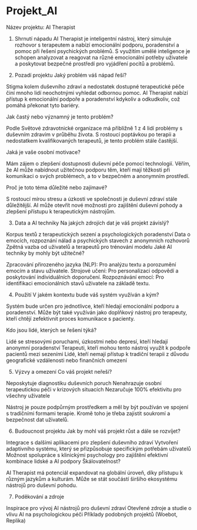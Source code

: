 # Projekt_AI
Název projektu: AI Therapist

1. Shrnutí nápadu
AI Therapist je inteligentní nástroj, který simuluje rozhovor s terapeutem a nabízí emocionální podporu, poradenství a pomoc při řešení psychických problémů. S využitím umělé inteligence je schopen analyzovat a reagovat na různé emocionální potřeby uživatele a poskytovat bezpečné prostředí pro vyjádření pocitů a problémů.

2. Pozadí projektu
Jaký problém váš nápad řeší?

Stigma kolem duševního zdraví a nedostatek dostupné terapeutické péče činí mnoho lidí neochotnými vyhledat odbornou pomoc. AI Therapist nabízí přístup k emocionální podpoře a poradenství kdykoliv a odkudkoliv, což pomáhá překonat tyto bariéry.

Jak častý nebo významný je tento problém?

Podle Světové zdravotnické organizace má přibližně 1 z 4 lidí problémy s duševním zdravím v průběhu života. S rostoucí poptávkou po terapii a nedostatkem kvalifikovaných terapeutů, je tento problém stále častější.

Jaká je vaše osobní motivace?

Mám zájem o zlepšení dostupnosti duševní péče pomocí technologií. Věřím, že AI může nabídnout užitečnou podporu těm, kteří mají těžkosti při komunikaci o svých problémech, a to v bezpečném a anonymním prostředí.

Proč je toto téma důležité nebo zajímavé?

S rostoucí mírou stresu a úzkosti ve společnosti je duševní zdraví stále důležitější. AI může otevřít nové možnosti pro zajištění duševní pohody a zlepšení přístupu k terapeutickým nástrojům.

3. Data a AI techniky
Na jakých zdrojích dat je váš projekt závislý?

Korpus textů z terapeutických sezení a psychologických poradenství
Data o emocích, rozpoznání nálad a psychických stavech z anonymních rozhovorů
Zpětná vazba od uživatelů a terapeutů pro trénování modelu
Jaké AI techniky by mohly být užitečné?

Zpracování přirozeného jazyka (NLP): Pro analýzu textu a porozumění emocím a stavu uživatele.
Strojové učení: Pro personalizaci odpovědí a poskytování individuálních doporučení.
Rozpoznávání emocí: Pro identifikaci emocionálních stavů uživatele na základě textu.

4. Použití
V jakém kontextu bude váš systém využíván a kým?

Systém bude určen pro jednotlivce, kteří hledají emocionální podporu a poradenství. Může být také využíván jako doplňkový nástroj pro terapeuty, kteří chtějí zefektivnit proces komunikace s pacienty.

Kdo jsou lidé, kterých se řešení týká?

Lidé se stresovými poruchami, úzkostmi nebo depresí, kteří hledají anonymní poradenství
Terapeuti, kteří mohou tento nástroj využít k podpoře pacientů mezi sezeními
Lidé, kteří nemají přístup k tradiční terapii z důvodu geografické vzdálenosti nebo finančních omezení

5. Výzvy a omezení
Co váš projekt neřeší?

Neposkytuje diagnostiku duševních poruch
Nenahrazuje osobní terapeutickou péči v krizových situacích
Nezaručuje 100% efektivitu pro všechny uživatele

Nástroj je pouze podpůrným prostředkem a měl by být používán ve spojení s tradičními formami terapie. Kromě toho je třeba zajistit soukromí a bezpečnost dat uživatelů.

6. Budoucnost projektu
Jak by mohl váš projekt růst a dále se rozvíjet?

Integrace s dalšími aplikacemi pro zlepšení duševního zdraví
Vytvoření adaptivního systému, který se přizpůsobuje specifickým potřebám uživatelů
Možnost spolupráce s klinickými psychology pro zajištění efektivní kombinace lidské a AI podpory
Škálovatelnost?

AI Therapist má potenciál expandovat na globální úroveň, díky přístupu k různým jazykům a kulturám. Může se stát součástí širšího ekosystému nástrojů pro duševní pohodu.

7. Poděkování a zdroje

Inspirace pro vývoj AI nástrojů pro duševní zdraví
Otevřené zdroje a studie o vlivu AI na psychologickou péči
Příklady podobných projektů (Woebot, Replika)

